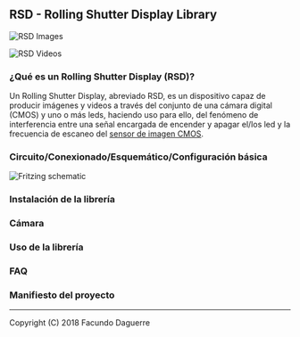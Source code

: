 ## RSD - Rolling Shutter Display Library 

![RSD Images]()

![RSD Videos]()

### ¿Qué es un Rolling Shutter Display (RSD)?

Un Rolling Shutter Display, abreviado RSD, es un dispositivo capaz de producir imágenes y videos a través del conjunto de una cámara digital (CMOS) y uno o más leds, haciendo uso para ello, del fenómeno de interferencia entre una señal encargada de encender y apagar el/los led y la frecuencia de escaneo del [sensor de imagen CMOS](https://es.wikipedia.org/wiki/Sensor_CMOS). 

### Circuito/Conexionado/Esquemático/Configuración básica

![Fritzing schematic]()

### Instalación de la librería

### Cámara

### Uso de la librería

### FAQ

### Manifiesto del proyecto

---

Copyright (C) 2018 Facundo Daguerre
